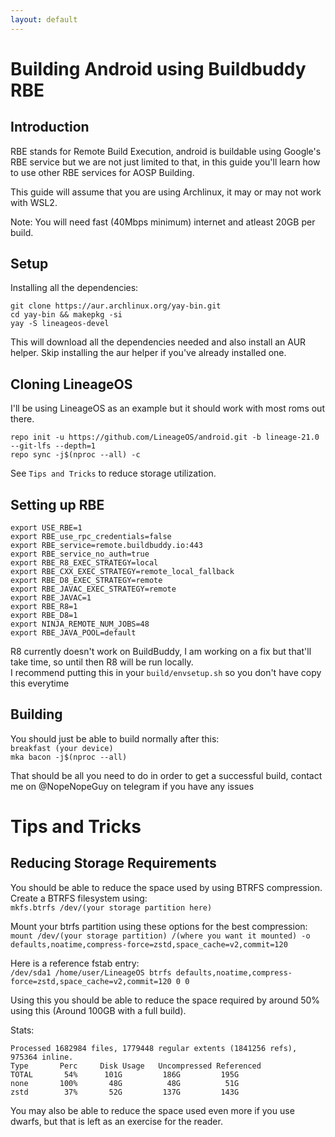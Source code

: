 ```yaml
---
layout: default
---
```

# Building Android using Buildbuddy RBE

## Introduction

RBE stands for Remote Build Execution, android is buildable using Google's RBE service but we are not just limited to that, in this guide you'll learn how to use other RBE services for AOSP Building.

This guide will assume that you are using Archlinux, it may or may not work with WSL2.

Note: You will need fast (40Mbps minimum) internet and atleast 20GB per build. 

## Setup

Installing all the dependencies:

`git clone https://aur.archlinux.org/yay-bin.git`\
`cd yay-bin && makepkg -si`\
`yay -S lineageos-devel`

This will download all the dependencies needed and also install an AUR helper. Skip installing the aur helper if you've already installed one.

## Cloning LineageOS

I'll be using LineageOS as an example but it should work with most roms out there.

`repo init -u https://github.com/LineageOS/android.git -b lineage-21.0 --git-lfs --depth=1`\
`repo sync -j$(nproc --all) -c`

See `Tips and Tricks` to reduce storage utilization.

## Setting up RBE

```
export USE_RBE=1
export RBE_use_rpc_credentials=false
export RBE_service=remote.buildbuddy.io:443
export RBE_service_no_auth=true
export RBE_R8_EXEC_STRATEGY=local
export RBE_CXX_EXEC_STRATEGY=remote_local_fallback
export RBE_D8_EXEC_STRATEGY=remote
export RBE_JAVAC_EXEC_STRATEGY=remote
export RBE_JAVAC=1
export RBE_R8=1
export RBE_D8=1
export NINJA_REMOTE_NUM_JOBS=48
export RBE_JAVA_POOL=default
```

R8 currently doesn't work on BuildBuddy, I am working on a fix but that'll take time, so until then R8 will be run locally.\
I recommend putting this in your `build/envsetup.sh` so you don't have copy this everytime

## Building

You should just be able to build normally after this:\
`breakfast (your device)`\
`mka bacon -j$(nproc --all)`

That should be all you need to do in order to get a successful build, contact me on @NopeNopeGuy on telegram if you have any issues


# Tips and Tricks

## Reducing Storage Requirements

You should be able to reduce the space used by using BTRFS compression. Create a BTRFS filesystem using:\
`mkfs.btrfs /dev/(your storage partition here)`

Mount your btrfs partition using these options for the best compression: \
`mount /dev/(your storage partition) /(where you want it mounted) -o defaults,noatime,compress-force=zstd,space_cache=v2,commit=120`

Here is a reference fstab entry:\
`/dev/sda1 /home/user/LineageOS btrfs defaults,noatime,compress-force=zstd,space_cache=v2,commit=120 0 0`

Using this you should be able to reduce the space required by around 50% using this (Around 100GB with a full build).

Stats:
```
Processed 1682984 files, 1779448 regular extents (1841256 refs), 975364 inline.
Type       Perc     Disk Usage   Uncompressed Referenced  
TOTAL       54%      101G         186G         195G       
none       100%       48G          48G          51G       
zstd        37%       52G         137G         143G       
```

You may also be able to reduce the space used even more if you use dwarfs, but that is left as an exercise for the reader.
